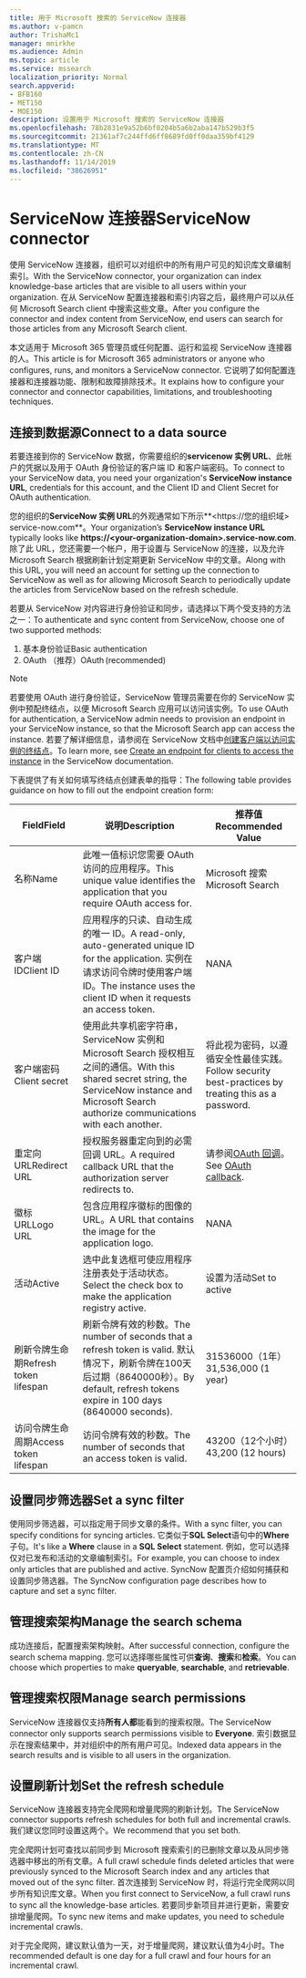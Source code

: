 ```yaml
---
title: 用于 Microsoft 搜索的 ServiceNow 连接器
ms.author: v-pamcn
author: TrishaMc1
manager: mnirkhe
ms.audience: Admin
ms.topic: article
ms.service: mssearch
localization_priority: Normal
search.appverid:
- BFB160
- MET150
- MOE150
description: 设置用于 Microsoft 搜索的 ServiceNow 连接器
ms.openlocfilehash: 78b2831e9a52b6bf0204b5a6b2aba147b529b3f5
ms.sourcegitcommit: 21361af7c244ffd6ff8689fd0ff0daa359bf4129
ms.translationtype: MT
ms.contentlocale: zh-CN
ms.lasthandoff: 11/14/2019
ms.locfileid: "38626951"
---
```

# <a name="servicenow-connector"></a><span data-ttu-id="cc2af-103">ServiceNow 连接器</span><span class="sxs-lookup"><span data-stu-id="cc2af-103">ServiceNow connector</span></span>

<span data-ttu-id="cc2af-104">使用 ServiceNow 连接器，组织可以对组织中的所有用户可见的知识库文章编制索引。</span><span class="sxs-lookup"><span data-stu-id="cc2af-104">With the ServiceNow connector, your organization can index knowledge-base articles that are visible to all users within your organization.</span></span> <span data-ttu-id="cc2af-105">在从 ServiceNow 配置连接器和索引内容之后，最终用户可以从任何 Microsoft Search client 中搜索这些文章。</span><span class="sxs-lookup"><span data-stu-id="cc2af-105">After you configure the connector and index content from ServiceNow, end users can search for those articles from any Microsoft Search client.</span></span>  

<span data-ttu-id="cc2af-106">本文适用于 Microsoft 365 管理员或任何配置、运行和监视 ServiceNow 连接器的人。</span><span class="sxs-lookup"><span data-stu-id="cc2af-106">This article is for Microsoft 365 administrators or anyone who configures, runs, and monitors a ServiceNow connector.</span></span> <span data-ttu-id="cc2af-107">它说明了如何配置连接器和连接器功能、限制和故障排除技术。</span><span class="sxs-lookup"><span data-stu-id="cc2af-107">It explains how to configure your connector and connector capabilities, limitations, and troubleshooting techniques.</span></span>

## <a name="connect-to-a-data-source"></a><span data-ttu-id="cc2af-108">连接到数据源</span><span class="sxs-lookup"><span data-stu-id="cc2af-108">Connect to a data source</span></span>
<span data-ttu-id="cc2af-109">若要连接到你的 ServiceNow 数据，你需要组织的**servicenow 实例 URL**、此帐户的凭据以及用于 OAuth 身份验证的客户端 ID 和客户端密码。</span><span class="sxs-lookup"><span data-stu-id="cc2af-109">To connect to your ServiceNow data, you need your organization's **ServiceNow instance URL**, credentials for this account, and the Client ID and Client Secret for OAuth authentication.</span></span>  

<span data-ttu-id="cc2af-110">您的组织的**ServiceNow 实例 URL**的外观通常如下所示**&lt;https://您的组织域> service-now.com**。</span><span class="sxs-lookup"><span data-stu-id="cc2af-110">Your organization’s **ServiceNow instance URL** typically looks like **https://&lt;your-organization-domain>.service-now.com**.</span></span> <span data-ttu-id="cc2af-111">除了此 URL，您还需要一个帐户，用于设置与 ServiceNow 的连接，以及允许 Microsoft Search 根据刷新计划定期更新 ServiceNow 中的文章。</span><span class="sxs-lookup"><span data-stu-id="cc2af-111">Along with this URL, you will need an account for setting up the connection to ServiceNow as well as for allowing Microsoft Search to periodically update the articles from ServiceNow based on the refresh schedule.</span></span>

<span data-ttu-id="cc2af-112">若要从 ServiceNow 对内容进行身份验证和同步，请选择以下两个受支持的方法之一：</span><span class="sxs-lookup"><span data-stu-id="cc2af-112">To authenticate and sync content from ServiceNow, choose one of two supported methods:</span></span> 
1. <span data-ttu-id="cc2af-113">基本身份验证</span><span class="sxs-lookup"><span data-stu-id="cc2af-113">Basic authentication</span></span> 
2. <span data-ttu-id="cc2af-114">OAuth （推荐）</span><span class="sxs-lookup"><span data-stu-id="cc2af-114">OAuth (recommended)</span></span>

> [!Note]
> <span data-ttu-id="cc2af-115">若要使用 OAuth 进行身份验证，ServiceNow 管理员需要在你的 ServiceNow 实例中预配终结点，以便 Microsoft Search 应用可以访问该实例。</span><span class="sxs-lookup"><span data-stu-id="cc2af-115">To use OAuth for authentication, a ServiceNow admin needs to provision an endpoint in your ServiceNow instance, so that the Microsoft Search app can access the instance.</span></span> <span data-ttu-id="cc2af-116">若要了解详细信息，请参阅在 ServiceNow 文档中[创建客户端以访问实例的终结点](https://docs.servicenow.com/bundle/newyork-platform-administration/page/administer/security/task/t_CreateEndpointforExternalClients.html)。</span><span class="sxs-lookup"><span data-stu-id="cc2af-116">To learn more, see [Create an endpoint for clients to access the instance](https://docs.servicenow.com/bundle/newyork-platform-administration/page/administer/security/task/t_CreateEndpointforExternalClients.html) in the ServiceNow documentation.</span></span>

<span data-ttu-id="cc2af-117">下表提供了有关如何填写终结点创建表单的指导：</span><span class="sxs-lookup"><span data-stu-id="cc2af-117">The following table provides guidance on how to fill out the endpoint creation form:</span></span>

<span data-ttu-id="cc2af-118">**Field**</span><span class="sxs-lookup"><span data-stu-id="cc2af-118">**Field**</span></span> | <span data-ttu-id="cc2af-119">**说明**</span><span class="sxs-lookup"><span data-stu-id="cc2af-119">**Description**</span></span> | <span data-ttu-id="cc2af-120">**推荐值**</span><span class="sxs-lookup"><span data-stu-id="cc2af-120">**Recommended Value**</span></span>
--- | --- | ---
<span data-ttu-id="cc2af-121">名称</span><span class="sxs-lookup"><span data-stu-id="cc2af-121">Name</span></span> | <span data-ttu-id="cc2af-122">此唯一值标识您需要 OAuth 访问的应用程序。</span><span class="sxs-lookup"><span data-stu-id="cc2af-122">This unique value identifies the application that you require OAuth access for.</span></span> | <span data-ttu-id="cc2af-123">Microsoft 搜索</span><span class="sxs-lookup"><span data-stu-id="cc2af-123">Microsoft Search</span></span>
<span data-ttu-id="cc2af-124">客户端 ID</span><span class="sxs-lookup"><span data-stu-id="cc2af-124">Client ID</span></span> | <span data-ttu-id="cc2af-125">应用程序的只读、自动生成的唯一 ID。</span><span class="sxs-lookup"><span data-stu-id="cc2af-125">A read-only, auto-generated unique ID for the application.</span></span> <span data-ttu-id="cc2af-126">实例在请求访问令牌时使用客户端 ID。</span><span class="sxs-lookup"><span data-stu-id="cc2af-126">The instance uses the client ID when it requests an access token.</span></span> | <span data-ttu-id="cc2af-127">NA</span><span class="sxs-lookup"><span data-stu-id="cc2af-127">NA</span></span>
<span data-ttu-id="cc2af-128">客户端密码</span><span class="sxs-lookup"><span data-stu-id="cc2af-128">Client secret</span></span> | <span data-ttu-id="cc2af-129">使用此共享机密字符串，ServiceNow 实例和 Microsoft Search 授权相互之间的通信。</span><span class="sxs-lookup"><span data-stu-id="cc2af-129">With this shared secret string, the ServiceNow instance and Microsoft Search authorize communications with each another.</span></span> | <span data-ttu-id="cc2af-130">将此视为密码，以遵循安全性最佳实践。</span><span class="sxs-lookup"><span data-stu-id="cc2af-130">Follow security best-practices by treating this as a password.</span></span>
<span data-ttu-id="cc2af-131">重定向 URL</span><span class="sxs-lookup"><span data-stu-id="cc2af-131">Redirect URL</span></span> | <span data-ttu-id="cc2af-132">授权服务器重定向到的必需回调 URL。</span><span class="sxs-lookup"><span data-stu-id="cc2af-132">A required callback URL that the authorization server redirects to.</span></span> | <span data-ttu-id="cc2af-133">请参阅[OAuth 回调](https://gcs.office.com/v1.0/admin/oauth/callback)。</span><span class="sxs-lookup"><span data-stu-id="cc2af-133">See [OAuth callback](https://gcs.office.com/v1.0/admin/oauth/callback).</span></span>
<span data-ttu-id="cc2af-134">徽标 URL</span><span class="sxs-lookup"><span data-stu-id="cc2af-134">Logo URL</span></span> | <span data-ttu-id="cc2af-135">包含应用程序徽标的图像的 URL。</span><span class="sxs-lookup"><span data-stu-id="cc2af-135">A URL that contains the image for the application logo.</span></span> | <span data-ttu-id="cc2af-136">NA</span><span class="sxs-lookup"><span data-stu-id="cc2af-136">NA</span></span>
<span data-ttu-id="cc2af-137">活动</span><span class="sxs-lookup"><span data-stu-id="cc2af-137">Active</span></span> | <span data-ttu-id="cc2af-138">选中此复选框可使应用程序注册表处于活动状态。</span><span class="sxs-lookup"><span data-stu-id="cc2af-138">Select the check box to make the application registry active.</span></span> | <span data-ttu-id="cc2af-139">设置为活动</span><span class="sxs-lookup"><span data-stu-id="cc2af-139">Set to active</span></span>
<span data-ttu-id="cc2af-140">刷新令牌生命期</span><span class="sxs-lookup"><span data-stu-id="cc2af-140">Refresh token lifespan</span></span> | <span data-ttu-id="cc2af-141">刷新令牌有效的秒数。</span><span class="sxs-lookup"><span data-stu-id="cc2af-141">The number of seconds that a refresh token is valid.</span></span> <span data-ttu-id="cc2af-142">默认情况下，刷新令牌在100天后过期（8640000秒）。</span><span class="sxs-lookup"><span data-stu-id="cc2af-142">By default, refresh tokens expire in 100 days (8640000 seconds).</span></span> | <span data-ttu-id="cc2af-143">31536000（1年）</span><span class="sxs-lookup"><span data-stu-id="cc2af-143">31,536,000 (1 year)</span></span>
<span data-ttu-id="cc2af-144">访问令牌生命周期</span><span class="sxs-lookup"><span data-stu-id="cc2af-144">Access token lifespan</span></span> | <span data-ttu-id="cc2af-145">访问令牌有效的秒数。</span><span class="sxs-lookup"><span data-stu-id="cc2af-145">The number of seconds that an access token is valid.</span></span> | <span data-ttu-id="cc2af-146">43200（12个小时）</span><span class="sxs-lookup"><span data-stu-id="cc2af-146">43,200 (12 hours)</span></span>

## <a name="set-a-sync-filter"></a><span data-ttu-id="cc2af-147">设置同步筛选器</span><span class="sxs-lookup"><span data-stu-id="cc2af-147">Set a sync filter</span></span> 
<span data-ttu-id="cc2af-148">使用同步筛选器，可以指定用于同步文章的条件。</span><span class="sxs-lookup"><span data-stu-id="cc2af-148">With a sync filter, you can specify conditions for syncing articles.</span></span> <span data-ttu-id="cc2af-149">它类似于**SQL Select**语句中的**Where**子句。</span><span class="sxs-lookup"><span data-stu-id="cc2af-149">It's like a **Where** clause in a **SQL Select** statement.</span></span> <span data-ttu-id="cc2af-150">例如，您可以选择仅对已发布和活动的文章编制索引。</span><span class="sxs-lookup"><span data-stu-id="cc2af-150">For example, you can choose to index only articles that are published and active.</span></span> <span data-ttu-id="cc2af-151">SyncNow 配置页介绍如何捕获和设置同步筛选器。</span><span class="sxs-lookup"><span data-stu-id="cc2af-151">The SyncNow configuration page describes how to capture and set a sync filter.</span></span>

## <a name="manage-the-search-schema"></a><span data-ttu-id="cc2af-152">管理搜索架构</span><span class="sxs-lookup"><span data-stu-id="cc2af-152">Manage the search schema</span></span>
<span data-ttu-id="cc2af-153">成功连接后，配置搜索架构映射。</span><span class="sxs-lookup"><span data-stu-id="cc2af-153">After successful connection, configure the search schema mapping.</span></span> <span data-ttu-id="cc2af-154">您可以选择哪些属性可供**查询**、**搜索**和**检索**。</span><span class="sxs-lookup"><span data-stu-id="cc2af-154">You can choose which properties to make **queryable**, **searchable**, and **retrievable**.</span></span>

## <a name="manage-search-permissions"></a><span data-ttu-id="cc2af-155">管理搜索权限</span><span class="sxs-lookup"><span data-stu-id="cc2af-155">Manage search permissions</span></span>
<span data-ttu-id="cc2af-156">ServiceNow 连接器仅支持**所有人都**能看到的搜索权限。</span><span class="sxs-lookup"><span data-stu-id="cc2af-156">The ServiceNow connector only supports search permissions visible to **Everyone**.</span></span> <span data-ttu-id="cc2af-157">索引数据显示在搜索结果中，并对组织中的所有用户可见。</span><span class="sxs-lookup"><span data-stu-id="cc2af-157">Indexed data appears in the search results and is visible to all users in the organization.</span></span>
 
## <a name="set-the-refresh-schedule"></a><span data-ttu-id="cc2af-158">设置刷新计划</span><span class="sxs-lookup"><span data-stu-id="cc2af-158">Set the refresh schedule</span></span> 
<span data-ttu-id="cc2af-159">ServiceNow 连接器支持完全爬网和增量爬网的刷新计划。</span><span class="sxs-lookup"><span data-stu-id="cc2af-159">The ServiceNow connector supports refresh schedules for both full and incremental crawls.</span></span> <span data-ttu-id="cc2af-160">我们建议您同时设置这两个。</span><span class="sxs-lookup"><span data-stu-id="cc2af-160">We recommend that you set both.</span></span>

<span data-ttu-id="cc2af-161">完全爬网计划可查找以前同步到 Microsoft 搜索索引的已删除文章以及从同步筛选器中移出的所有文章。</span><span class="sxs-lookup"><span data-stu-id="cc2af-161">A full crawl schedule finds deleted articles that were previously synced to the Microsoft Search index and any articles that moved out of the sync filter.</span></span> <span data-ttu-id="cc2af-162">首次连接到 ServiceNow 时，将运行完全爬网以同步所有知识库文章。</span><span class="sxs-lookup"><span data-stu-id="cc2af-162">When you first connect to ServiceNow, a full crawl runs to sync all the knowledge-base articles.</span></span> <span data-ttu-id="cc2af-163">若要同步新项目并进行更新，需要安排增量爬网。</span><span class="sxs-lookup"><span data-stu-id="cc2af-163">To sync new items and make updates, you need to schedule incremental crawls.</span></span>

<span data-ttu-id="cc2af-164">对于完全爬网，建议默认值为一天，对于增量爬网，建议默认值为4小时。</span><span class="sxs-lookup"><span data-stu-id="cc2af-164">The recommended default is one day for a full crawl and four hours for an incremental crawl.</span></span>
